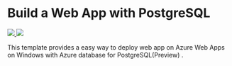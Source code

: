 # Build a Web App with PostgreSQL

<a href="https://portal.azure.com/#create/Microsoft.Template/uri/https%3A%2F%2Fraw.githubusercontent.com%2FTVDKoni%2Fazure-quickstart-templates%2Fmaster%2F101-webapp-managed-postgresql%2Fazuredeploy.json" target="_blank">
  <img src="http://azuredeploy.net/deploybutton.png"/>
</a>
<a href="http://armviz.io/#/?load=https%3A%2F%2Fraw.githubusercontent.com%2FTVDKoni%2Fazure-quickstart-templates%2Fmaster%2F101-webapp-managed-postgresql%2Fazuredeploy.json" target="_blank">
  <img src="http://armviz.io/visualizebutton.png"/>
</a>

This template provides a easy way to deploy web app on Azure Web Apps on Windows with Azure database for PostgreSQL(Preview) .